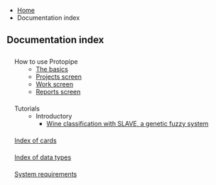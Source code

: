 <style type="text/css">
    @media screen and (min-width: 42em) {
        #index {
            margin-top: 2em;
            padding-left: 1em;
        }

        #index > li > ul {
            margin-left: 2em;
        }

        #index > li {
            margin-bottom: 1.5em;
        }

        #index > li > i {
            margin-right: 0.25em;
        }
    }
</style>

<ul class="breadcrumb">
    <li><a href="">Home</a></li>
    <li>Documentation index</li>
</ul>

## Documentation index

<ul id="index">
    <li style="list-style-type: none">
        <i class="icon-lifebuoy"></i> How to use Protopipe
        <ul>
            <li><a href="basics">The basics</a></li>
            <li><a href="projects_screen">Projects screen</a></li>
            <li><a href="work_screen">Work screen</a></li>
            <li><a href="reports_screen">Reports screen</a></li>
        </ul>
    </li>
    <li style="list-style-type: none">
        <i class="icon-guidedog"></i> Tutorials
        <ul>
            <li>
                Introductory
                <ul>
                    <li><a href="tutorials/introductory/SLAVE">Wine classification with SLAVE, a genetic fuzzy system</a></li>
                </ul>
            </li>
        </ul>
    </li>
    <li style="list-style-type: none">
        <i class="icon-popup"></i> <a href="cards/">Index of cards</a>
    </li>
    <li style="list-style-type: none">
        <i class="icon-cubes"></i> <a href="types/">Index of data types</a>
    </li>
    <li style="list-style-type: none">
        <i class="icon-check"></i> <a href="requirements">System requirements</a>
    </li>
</ul>
